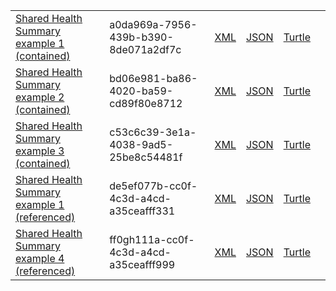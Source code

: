 
<table class="list" width="100%">
            <tr>
                <td><a href="Composition-a0da969a-7956-439b-b390-8de071a2df7c.html">Shared Health Summary example 1 (contained)</a></td>
                <td>a0da969a-7956-439b-b390-8de071a2df7c</td>
                <td><a href="Composition-a0da969a-7956-439b-b390-8de071a2df7c.xml.html">XML</a></td>
                <td><a href="Composition-a0da969a-7956-439b-b390-8de071a2df7c.json.html">JSON</a></td>
                <td><a href="Composition-a0da969a-7956-439b-b390-8de071a2df7c.ttl.html">Turtle</a></td>
                <td></td>
            </tr>
            <tr>
                <td><a href="Composition-bd06e981-ba86-4020-ba59-cd89f80e8712.html">Shared Health Summary example 2 (contained)</a></td>
                <td>bd06e981-ba86-4020-ba59-cd89f80e8712</td>
                <td><a href="Composition-bd06e981-ba86-4020-ba59-cd89f80e8712.xml.html">XML</a></td>
                <td><a href="Composition-bd06e981-ba86-4020-ba59-cd89f80e8712.json.html">JSON</a></td>
                <td><a href="Composition-bd06e981-ba86-4020-ba59-cd89f80e8712.ttl.html">Turtle</a></td>
                <td></td>
            </tr>
            <tr>
                <td><a href="Composition-c53c6c39-3e1a-4038-9ad5-25be8c54481f.html">Shared Health Summary example 3 (contained)</a></td>
                <td>c53c6c39-3e1a-4038-9ad5-25be8c54481f</td>
                <td><a href="Composition-c53c6c39-3e1a-4038-9ad5-25be8c54481f.xml.html">XML</a></td>
                <td><a href="Composition-c53c6c39-3e1a-4038-9ad5-25be8c54481f.json.html">JSON</a></td>
                <td><a href="Composition-c53c6c39-3e1a-4038-9ad5-25be8c54481f.ttl.html">Turtle</a></td>
                <td></td>
            </tr>
            <tr>
                <td><a href="Composition-de5ef077b-cc0f-4c3d-a4cd-a35ceafff331.html">Shared Health Summary example 1 (referenced)</a></td>
                <td>de5ef077b-cc0f-4c3d-a4cd-a35ceafff331</td>
                <td><a href="Composition-de5ef077b-cc0f-4c3d-a4cd-a35ceafff331.xml.html">XML</a></td>
                <td><a href="Composition-de5ef077b-cc0f-4c3d-a4cd-a35ceafff331.json.html">JSON</a></td>
                <td><a href="Composition-de5ef077b-cc0f-4c3d-a4cd-a35ceafff331.ttl.html">Turtle</a></td>
                <td></td>
           </tr>
           <tr>
                <td><a href="Composition-ff0gh111a-cc0f-4c3d-a4cd-a35ceafff999.html">Shared Health Summary example 4 (referenced)</a></td>
                <td>ff0gh111a-cc0f-4c3d-a4cd-a35ceafff999</td>
                <td><a href="Composition-ff0gh111a-cc0f-4c3d-a4cd-a35ceafff999.xml.html">XML</a></td>
                <td><a href="Composition-ff0gh111a-cc0f-4c3d-a4cd-a35ceafff999.json.html">JSON</a></td>
                <td><a href="Composition-ff0gh111a-cc0f-4c3d-a4cd-a35ceafff999.ttl.html">Turtle</a></td>
                <td></td>
           </tr>
 </table>



